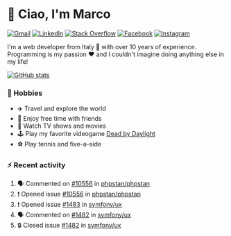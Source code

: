 # 👋 Ciao, I'm Marco

[![Gmail](https://img.shields.io/badge/Gmail-%23BB001B?style=flat-square&logo=gmail&logoColor=white)](mailto:gremo1982@gmail.com)
[![LinkedIn](https://img.shields.io/badge/LinkedIn-%230e76a8?style=flat-square&logo=linkedin)](https://www.linkedin.com/in/marco-polichetti)
[![Stack Overflow](https://img.shields.io/stackexchange/stackoverflow/r/220180?style=flat&logo=stackoverflow&label=Stack%20Overflow&color=%23F47F24)](https://stackoverflow.com/users/220180)
[![Facebook](https://img.shields.io/badge/-Facebook-%234267B2?style=flat-square&logo=facebook&logoColor=white)](https://www.facebook.com/marco.poliketti)
[![Instagram](https://img.shields.io/badge/-Instagram-%23C13584?style=flat-square&logo=instagram&logoColor=white)](https://www.instagram.com/marco.gremo)

I'm a web developer from Italy 🍕 with over 10 years of experience. Programming is my passion ❤️ and I couldn't imagine doing anything else in my life!

[![GitHub stats](https://github-readme-stats.vercel.app/api?username=gremo&show_icons=true&rank_icon=github&theme=transparent)](https://github.com/anuraghazra/github-readme-stats)

### 📅 Hobbies

- ✈️ Travel and explore the world
- 🍻 Enjoy free time with friends
- 🎥 Watch TV shows and movies
- 🕹️ Play my favorite videogame [Dead by Daylight](https://deadbydaylight.com)
- ⚽ Play tennis and five-a-side

### ⚡ Recent activity

<!--START_SECTION:activity-->
1. 🗣 Commented on [#10556](https://github.com/phpstan/phpstan/issues/10556#issuecomment-1936245257) in [phpstan/phpstan](https://github.com/phpstan/phpstan)
2. ❗ Opened issue [#10556](https://github.com/phpstan/phpstan/issues/10556) in [phpstan/phpstan](https://github.com/phpstan/phpstan)
3. ❗ Opened issue [#1483](https://github.com/symfony/ux/issues/1483) in [symfony/ux](https://github.com/symfony/ux)
4. 🗣 Commented on [#1482](https://github.com/symfony/ux/issues/1482#issuecomment-1935654548) in [symfony/ux](https://github.com/symfony/ux)
5. 🔒 Closed issue [#1482](https://github.com/symfony/ux/issues/1482) in [symfony/ux](https://github.com/symfony/ux)
<!--END_SECTION:activity-->
